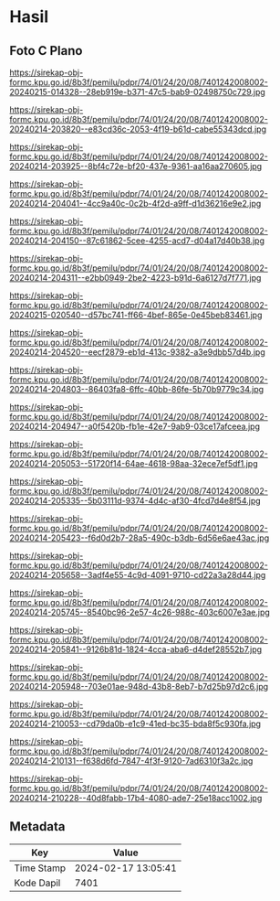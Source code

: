 # Hasil

## Foto C Plano

https://sirekap-obj-formc.kpu.go.id/8b3f/pemilu/pdpr/74/01/24/20/08/7401242008002-20240215-014328--28eb919e-b371-47c5-bab9-02498750c729.jpg

https://sirekap-obj-formc.kpu.go.id/8b3f/pemilu/pdpr/74/01/24/20/08/7401242008002-20240214-203820--e83cd36c-2053-4f19-b61d-cabe55343dcd.jpg

https://sirekap-obj-formc.kpu.go.id/8b3f/pemilu/pdpr/74/01/24/20/08/7401242008002-20240214-203925--8bf4c72e-bf20-437e-9361-aa16aa270605.jpg

https://sirekap-obj-formc.kpu.go.id/8b3f/pemilu/pdpr/74/01/24/20/08/7401242008002-20240214-204041--4cc9a40c-0c2b-4f2d-a9ff-d1d36216e9e2.jpg

https://sirekap-obj-formc.kpu.go.id/8b3f/pemilu/pdpr/74/01/24/20/08/7401242008002-20240214-204150--87c61862-5cee-4255-acd7-d04a17d40b38.jpg

https://sirekap-obj-formc.kpu.go.id/8b3f/pemilu/pdpr/74/01/24/20/08/7401242008002-20240214-204311--e2bb0949-2be2-4223-b91d-6a6127d7f771.jpg

https://sirekap-obj-formc.kpu.go.id/8b3f/pemilu/pdpr/74/01/24/20/08/7401242008002-20240215-020540--d57bc741-ff66-4bef-865e-0e45beb83461.jpg

https://sirekap-obj-formc.kpu.go.id/8b3f/pemilu/pdpr/74/01/24/20/08/7401242008002-20240214-204520--eecf2879-eb1d-413c-9382-a3e9dbb57d4b.jpg

https://sirekap-obj-formc.kpu.go.id/8b3f/pemilu/pdpr/74/01/24/20/08/7401242008002-20240214-204803--86403fa8-6ffc-40bb-86fe-5b70b9779c34.jpg

https://sirekap-obj-formc.kpu.go.id/8b3f/pemilu/pdpr/74/01/24/20/08/7401242008002-20240214-204947--a0f5420b-fb1e-42e7-9ab9-03ce17afceea.jpg

https://sirekap-obj-formc.kpu.go.id/8b3f/pemilu/pdpr/74/01/24/20/08/7401242008002-20240214-205053--51720f14-64ae-4618-98aa-32ece7ef5df1.jpg

https://sirekap-obj-formc.kpu.go.id/8b3f/pemilu/pdpr/74/01/24/20/08/7401242008002-20240214-205335--5b03111d-9374-4d4c-af30-4fcd7d4e8f54.jpg

https://sirekap-obj-formc.kpu.go.id/8b3f/pemilu/pdpr/74/01/24/20/08/7401242008002-20240214-205423--f6d0d2b7-28a5-490c-b3db-6d56e6ae43ac.jpg

https://sirekap-obj-formc.kpu.go.id/8b3f/pemilu/pdpr/74/01/24/20/08/7401242008002-20240214-205658--3adf4e55-4c9d-4091-9710-cd22a3a28d44.jpg

https://sirekap-obj-formc.kpu.go.id/8b3f/pemilu/pdpr/74/01/24/20/08/7401242008002-20240214-205745--8540bc96-2e57-4c26-988c-403c6007e3ae.jpg

https://sirekap-obj-formc.kpu.go.id/8b3f/pemilu/pdpr/74/01/24/20/08/7401242008002-20240214-205841--9126b81d-1824-4cca-aba6-d4def28552b7.jpg

https://sirekap-obj-formc.kpu.go.id/8b3f/pemilu/pdpr/74/01/24/20/08/7401242008002-20240214-205948--703e01ae-948d-43b8-8eb7-b7d25b97d2c6.jpg

https://sirekap-obj-formc.kpu.go.id/8b3f/pemilu/pdpr/74/01/24/20/08/7401242008002-20240214-210053--cd79da0b-e1c9-41ed-bc35-bda8f5c930fa.jpg

https://sirekap-obj-formc.kpu.go.id/8b3f/pemilu/pdpr/74/01/24/20/08/7401242008002-20240214-210131--f638d6fd-7847-4f3f-9120-7ad6310f3a2c.jpg

https://sirekap-obj-formc.kpu.go.id/8b3f/pemilu/pdpr/74/01/24/20/08/7401242008002-20240214-210228--40d8fabb-17b4-4080-ade7-25e18acc1002.jpg


## Metadata

| Key        | Value               |
| ---------- | ------------------- |
| Time Stamp | 2024-02-17 13:05:41 |
| Kode Dapil | 7401                |



